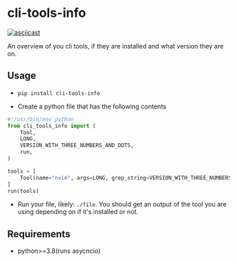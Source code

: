 # cli-tools-info

[![asciicast](https://asciinema.org/a/WUtnWUkMnrm5NyQ0Gi0c1CaHu.svg)](https://asciinema.org/a/WUtnWUkMnrm5NyQ0Gi0c1CaHu)

An overview of you cli tools, if they are installed and what version they are on.

## Usage
* `pip install cli-tools-info`

* Create a python file that has the following contents

```python
#!/usr/bin/env python
from cli_tools_info import (
    Tool,
    LONG,
    VERSION_WITH_THREE_NUMBERS_AND_DOTS,
    run,
)

tools = [
    Tool(name="nvim", args=LONG, grep_string=VERSION_WITH_THREE_NUMBERS_AND_DOTS),
]
run(tools)
```

* Run your file, likely: `./file`. You should get an output of the tool you are using depending on if it's installed or not.

## Requirements
* python>=3.8(runs asycncio)
